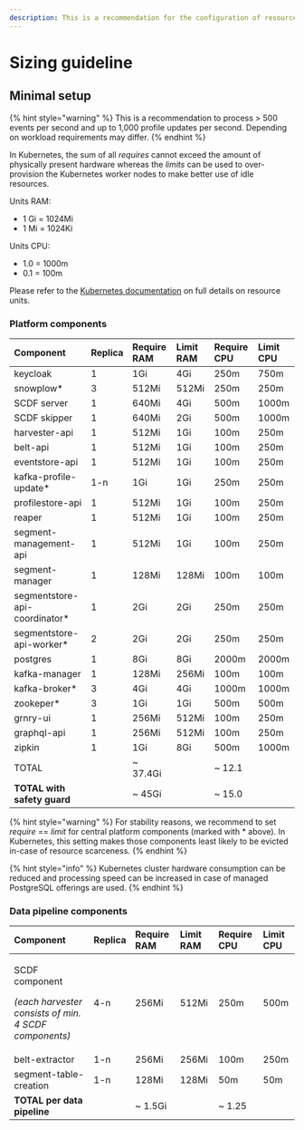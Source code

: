 ```yaml
---
description: This is a recommendation for the configuration of resources and their limits
---
```


# Sizing guideline

## Minimal setup

{% hint style="warning" %}
 This is a recommendation to process &gt; 500 events per second and up to 1,000 profile updates per second. Depending on workload requirements may differ.
{% endhint %}

In Kubernetes, the sum of all _requires_ cannot exceed the amount of physically present hardware whereas the _limits_ can be used to over-provision the Kubernetes worker nodes to make better use of idle resources.

Units RAM:

* 1 Gi = 1024Mi
* 1 Mi = 1024Ki

Units CPU:

* 1.0 = 1000m
* 0.1 = 100m

Please refer to the [Kubernetes documentation](https://kubernetes.io/docs/concepts/configuration/manage-resources-containers/#resource-units-in-kubernetes) on full details on resource units.

### Platform components

| Component | Replica | Require RAM | Limit RAM | Require CPU | Limit CPU |
| :--- | :--- | :--- | :--- | :--- | :--- |
| keycloak | 1 | 1Gi | 4Gi | 250m | 750m |
| snowplow\* | 3 | 512Mi | 512Mi | 250m | 250m |
| SCDF server | 1 | 640Mi | 4Gi | 500m | 1000m |
| SCDF skipper | 1 | 640Mi | 2Gi | 500m | 1000m |
| harvester-api | 1 | 512Mi | 1Gi | 100m | 250m |
| belt-api | 1 | 512Mi | 1Gi | 100m | 250m |
| eventstore-api | 1 | 512Mi | 1Gi | 100m | 250m |
| kafka-profile-update\* | 1-n | 1Gi | 1Gi | 250m | 250m |
| profilestore-api | 1 | 512Mi | 1Gi | 100m | 250m |
| reaper | 1 | 512Mi | 1Gi | 100m | 250m |
| segment-management-api | 1 | 512Mi | 1Gi | 100m | 250m |
| segment-manager | 1 | 128Mi | 128Mi | 100m | 100m |
| segmentstore-api-coordinator\* | 1 | 2Gi | 2Gi | 250m | 250m |
| segmentstore-api-worker\* | 2 | 2Gi | 2Gi | 250m | 250m |
| postgres | 1 | 8Gi | 8Gi | 2000m | 2000m |
| kafka-manager | 1 | 128Mi | 256Mi | 100m | 100m |
| kafka-broker\* | 3 | 4Gi | 4Gi | 1000m | 1000m |
| zookeper\* | 3 | 1Gi | 1Gi | 500m | 500m |
| grnry-ui | 1 | 256Mi | 512Mi | 100m | 250m |
| graphql-api | 1 | 256Mi | 512Mi | 100m | 250m |
| zipkin | 1 | 1Gi | 8Gi | 500m | 1000m |
| TOTAL |  | ~ 37.4Gi |  | ~ 12.1 |  |
| **TOTAL with safety guard** |  | ~ 45Gi |  | ~ 15.0 |  |

{% hint style="warning" %}
For stability reasons, we recommend to set _require_ == _limit_ for central platform components \(marked with \* above\). In Kubernetes, this setting makes those components least likely to be evicted in-case of resource scarceness.
{% endhint %}

{% hint style="info" %}
Kubernetes cluster hardware consumption can be reduced and processing speed can be increased in case of managed PostgreSQL offerings are used.
{% endhint %}

### Data pipeline components

<table>
  <thead>
    <tr>
      <th style="text-align:left">Component</th>
      <th style="text-align:left">Replica</th>
      <th style="text-align:left">Require RAM</th>
      <th style="text-align:left">Limit RAM</th>
      <th style="text-align:left">Require CPU</th>
      <th style="text-align:left">Limit CPU</th>
    </tr>
  </thead>
  <tbody>
    <tr>
      <td style="text-align:left">
        <p>SCDF component</p>
        <p><em>(each harvester consists of min. 4 SCDF components)</em>
        </p>
      </td>
      <td style="text-align:left">4-n</td>
      <td style="text-align:left">256Mi</td>
      <td style="text-align:left">512Mi</td>
      <td style="text-align:left">250m</td>
      <td style="text-align:left">500m</td>
    </tr>
    <tr>
      <td style="text-align:left">belt-extractor</td>
      <td style="text-align:left">1-n</td>
      <td style="text-align:left">256Mi</td>
      <td style="text-align:left">256Mi</td>
      <td style="text-align:left">100m</td>
      <td style="text-align:left">250m</td>
    </tr>
    <tr>
      <td style="text-align:left">segment-table-creation</td>
      <td style="text-align:left">1-n</td>
      <td style="text-align:left">128Mi</td>
      <td style="text-align:left">128Mi</td>
      <td style="text-align:left">50m</td>
      <td style="text-align:left">50m</td>
    </tr>
    <tr>
      <td style="text-align:left"><b>TOTAL per data pipeline</b>
      </td>
      <td style="text-align:left"></td>
      <td style="text-align:left">~ 1.5Gi</td>
      <td style="text-align:left"></td>
      <td style="text-align:left">~ 1.25</td>
      <td style="text-align:left"></td>
    </tr>
  </tbody>
</table>

